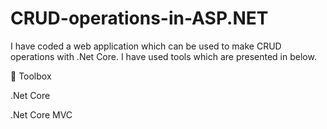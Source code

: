 # CRUD-operations-in-ASP.NET
I have coded a web application which can be used to make CRUD operations with .Net Core. I have used tools which are presented in below.





🧰 Toolbox




.Net Core


.Net Core MVC
